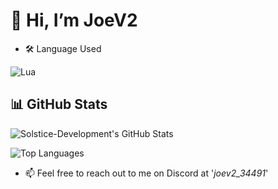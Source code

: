 # 👋 Hi, I’m JoeV2

-  🛠️ Language Used
  
![Lua](https://img.shields.io/badge/-Lua-000?&logo=Lua)

## 📊 GitHub Stats
![Solstice-Development's GitHub Stats](https://github-readme-stats.vercel.app/api?username=joe-development&show_icons=true&count_private=true&theme=radical)

![Top Languages](https://github-readme-stats.vercel.app/api/top-langs/?username=joe-development&layout=compact&theme=radical)

- 📫 Feel free to reach out to me on Discord at '*joev2_34491*'





